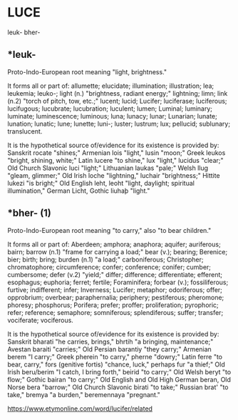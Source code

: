 # LUCE
leuk- bher-

## *leuk- 

Proto-Indo-European root meaning "light, brightness."

It forms all or part of: allumette; elucidate; illumination; illustration; lea; leukemia; leuko-; light (n.) "brightness, radiant energy;" lightning; limn; link (n.2) "torch of pitch, tow, etc.;" lucent; lucid; Lucifer; luciferase; luciferous; lucifugous; lucubrate; lucubration; luculent; lumen; Luminal; luminary; luminate; luminescence; luminous; luna; lunacy; lunar; Lunarian; lunate; lunation; lunatic; lune; lunette; luni-; luster; lustrum; lux; pellucid; sublunary; translucent.

It is the hypothetical source of/evidence for its existence is provided by: Sanskrit rocate "shines;" Armenian lois "light," lusin "moon;" Greek leukos "bright, shining, white;" Latin lucere "to shine," lux "light," lucidus "clear;" Old Church Slavonic luci "light;" Lithuanian laukas "pale;" Welsh llug "gleam, glimmer;" Old Irish loche "lightning," luchair "brightness;" Hittite lukezi "is bright;" Old English leht, leoht "light, daylight; spiritual illumination," German Licht, Gothic liuhaþ "light."

## *bher- (1)

Proto-Indo-European root meaning "to carry," also "to bear children."

It forms all or part of: Aberdeen; amphora; anaphora; aquifer; auriferous; bairn; barrow (n.1) "frame for carrying a load;" bear (v.); bearing; Berenice; bier; birth; bring; burden (n.1) "a load;" carboniferous; Christopher; chromatophore; circumference; confer; conference; conifer; cumber; cumbersome; defer (v.2) "yield;" differ; difference; differentiate; efferent; esophagus; euphoria; ferret; fertile; Foraminifera; forbear (v.); fossiliferous; furtive; indifferent; infer; Inverness; Lucifer; metaphor; odoriferous; offer; opprobrium; overbear; paraphernalia; periphery; pestiferous; pheromone; phoresy; phosphorus; Porifera; prefer; proffer; proliferation; pyrophoric; refer; reference; semaphore; somniferous; splendiferous; suffer; transfer; vociferate; vociferous.

It is the hypothetical source of/evidence for its existence is provided by: Sanskrit bharati "he carries, brings," bhrtih "a bringing, maintenance;" Avestan baraiti "carries;" Old Persian barantiy "they carry;" Armenian berem "I carry;" Greek pherein "to carry," pherne "dowry;" Latin ferre "to bear, carry," fors (genitive fortis) "chance, luck," perhaps fur "a thief;" Old Irish beru/berim "I catch, I bring forth," beirid "to carry;" Old Welsh beryt "to flow;" Gothic bairan "to carry;" Old English and Old High German beran, Old Norse bera "barrow;" Old Church Slavonic birati "to take;" Russian brat' "to take," bremya "a burden," beremennaya "pregnant."

https://www.etymonline.com/word/lucifer/related
